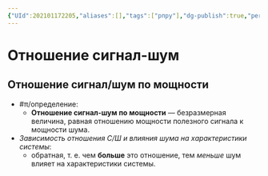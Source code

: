 ```yaml
---
{"UId":202101172205,"aliases":[],"tags":["рпру"],"dg-publish":true,"permalink":"/7-radio-engineering/otnoshenie-signal-shum/","dgPassFrontmatter":true}
---
```



# Отношение сигнал-шум

## Отношение сигнал/шум по мощности

- #π/определение:
	- **Отношение сигнал-шум по мощности** — безразмерная величина, равная отношению мощности полезного сигнала к мощности шума. 
- *Зависимость отношения С/Ш и влияния шума на характеристики системы*:
	- обратная, т. е. чем **больше** это отношение, тем *меньше* шум влияет на характеристики системы.